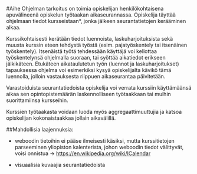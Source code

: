 #Aihe
Ohjelman tarkoitus on toimia opiskelijan henkilökohtaisena apuvälineenä opiskelun työtaakan aikaseurannassa. Opiskelija täyttää ohjelmaan tiedot kursseistaan*, jonka jälkeen seurantatietojen kerääminen alkaa. 

Kurssikohtaisesti kerätään tiedot luennoista, laskuharjoituksista sekä muusta kurssin eteen tehdystä työstä (esim. pajatyöskentely tai itsenäinen työskentely). Itsenäistä työtä tehdessään käyttäjä voi kellottaa työskentelynsä ohjelmalla suoraan, tai syöttää aikatiedot erikseen jälkikäteen. Etukäteen aikataulutetun työn (luennot ja laskuharjoitukset) tapauksessa ohjelma voi esimerkiksi kysyä opiskelijalta kävikö tämä luennolla, jolloin vastauksesta riippuen aikaseurantaa päivitetään. 

Varastoiduista seurantatiedoista opiskelija voi verrata kurssiin käyttämäänsä aikaa sen opintopistemäärän laskennolliseen työtaakkaan tai muihin suorittamiinsa kursseihin.

Kurssien työtaakasta voidaan luoda myös aggregaattimuuttujia ja katsoa opiskelijan kokonaistaakkaa jollain aikavälillä.


##Mahdollisia laajennuksia:
 - weboodin tietoihin ei pääse ilmeisesti käsiksi, mutta kurssitietojen parseeminen yliopiston kalenterista, johon weboodin tiedot välittyvät, voisi onnistua
 -> https://en.wikipedia.org/wiki/ICalendar

 - visuaalisia kuvaajia seurantatiedoista

